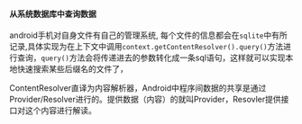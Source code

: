 




















#### 从系统数据库中查询数据

android手机对自身文件有自己的管理系统, 每个文件的信息都会在`sqlite`中有所记录,具体实现为在上下文中调用`context.getContentResolver().query()`方法进行查询，`query()`方法会将传递进去的参数转化成一条sql语句，这样就可以实现本地快速搜索某些后缀名的文件了，

ContentResolver直译为内容解析器，Android中程序间数据的共享是通过Provider/Resolver进行的。提供数据（内容）的就叫Provider，Resovler提供接口对这个内容进行解读。
